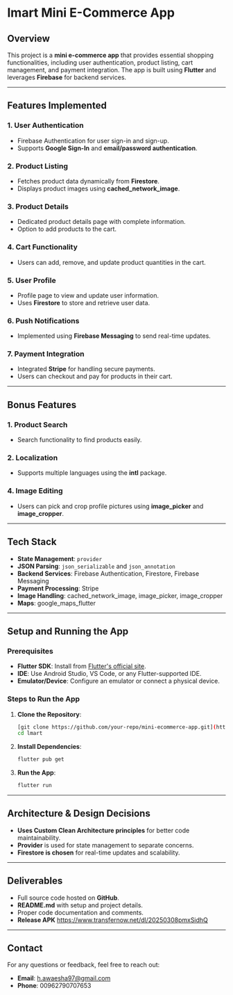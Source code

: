 # lmart Mini E-Commerce App

## Overview
This project is a **mini e-commerce app** that provides essential shopping functionalities, including user authentication, product listing, cart management, and payment integration. The app is built using **Flutter** and leverages **Firebase** for backend services.

---

## Features Implemented

### 1. **User Authentication**
- Firebase Authentication for user sign-in and sign-up.
- Supports **Google Sign-In** and **email/password authentication**.

### 2. **Product Listing**
- Fetches product data dynamically from **Firestore**.
- Displays product images using **cached_network_image**.

### 3. **Product Details**
- Dedicated product details page with complete information.
- Option to add products to the cart.

### 4. **Cart Functionality**
- Users can add, remove, and update product quantities in the cart.

### 5. **User Profile**
- Profile page to view and update user information.
- Uses **Firestore** to store and retrieve user data.

### 6. **Push Notifications**
- Implemented using **Firebase Messaging** to send real-time updates.

### 7. **Payment Integration**
- Integrated **Stripe** for handling secure payments.
- Users can checkout and pay for products in their cart.

---

## Bonus Features

### 1. **Product Search**
- Search functionality to find products easily.

### 2. **Localization**
- Supports multiple languages using the **intl** package.

### 4. **Image Editing**
- Users can pick and crop profile pictures using **image_picker** and **image_cropper**.

---

## Tech Stack
- **State Management**: `provider`
- **JSON Parsing**: `json_serializable` and `json_annotation`
- **Backend Services**: Firebase Authentication, Firestore, Firebase Messaging
- **Payment Processing**: Stripe
- **Image Handling**: cached_network_image, image_picker, image_cropper
- **Maps**: google_maps_flutter

---

## Setup and Running the App

### Prerequisites
- **Flutter SDK**: Install from [Flutter's official site](https://flutter.dev/docs/get-started/install).
- **IDE**: Use Android Studio, VS Code, or any Flutter-supported IDE.
- **Emulator/Device**: Configure an emulator or connect a physical device.

### Steps to Run the App
1. **Clone the Repository**:
   ```bash
   [git clone https://github.com/your-repo/mini-ecommerce-app.git](https://github.com/AwaeshaHuss/lmart.git)
   cd lmart
   ```
2. **Install Dependencies**:
   ```bash
   flutter pub get
   ```
3. **Run the App**:
   ```bash
   flutter run
   ```

---

## Architecture & Design Decisions
- **Uses Custom Clean Architecture principles** for better code maintainability.
- **Provider** is used for state management to separate concerns.
- **Firestore is chosen** for real-time updates and scalability.

---

## Deliverables
- Full source code hosted on **GitHub**.
- **README.md** with setup and project details.
- Proper code documentation and comments.
- **Release APK** https://www.transfernow.net/dl/20250308pmxSidhQ

---

## Contact
For any questions or feedback, feel free to reach out:

- **Email**: h.awaesha97@gmail.com
- **Phone**: 00962790707653

